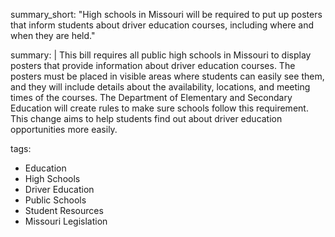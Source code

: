 summary_short: "High schools in Missouri will be required to put up posters that inform students about driver education courses, including where and when they are held."

summary: |
  This bill requires all public high schools in Missouri to display posters that provide information about driver education courses. The posters must be placed in visible areas where students can easily see them, and they will include details about the availability, locations, and meeting times of the courses. The Department of Elementary and Secondary Education will create rules to make sure schools follow this requirement. This change aims to help students find out about driver education opportunities more easily.
  
tags:
  - Education
  - High Schools
  - Driver Education
  - Public Schools
  - Student Resources
  - Missouri Legislation
